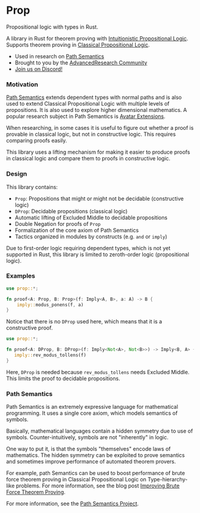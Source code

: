 # Prop
Propositional logic with types in Rust.

A library in Rust for theorem proving with [Intuitionistic Propositional Logic](https://en.wikipedia.org/wiki/Intuitionistic_logic).
Supports theorem proving in [Classical Propositional Logic](https://en.wikipedia.org/wiki/Propositional_calculus).

- Used in research on [Path Semantics](https://github.com/advancedresearch/path_semantics)
- Brought to you by the [AdvancedResearch Community](https://advancedresearch.github.io/)
- [Join us on Discord!](https://discord.gg/JkrhJJRBR2)

### Motivation

[Path Semantics](https://github.com/advancedresearch/path_semantics)
extends dependent types with normal paths and is also used to extend
Classical Propositional Logic with multiple levels of propositions.
It is also used to explore higher dimensional mathematics.
A popular research subject in Path Semantics is [Avatar Extensions](https://advancedresearch.github.io/avatar-extensions/summary.html).

When researching, in some cases it is useful to figure out whether a proof is
provable in classical logic, but not in constructive logic.
This requires comparing proofs easily.

This library uses a lifting mechanism for making it easier
to produce proofs in classical logic and compare them to
proofs in constructive logic.

### Design

This library contains:

- `Prop`: Propositions that might or might not be decidable (constructive logic)
- `DProp`: Decidable propositions (classical logic)
- Automatic lifting of Excluded Middle to decidable propositions
- Double Negation for proofs of `Prop`
- Formalization of the core axiom of Path Semantics
- Tactics organized in modules by constructs (e.g. `and` or `imply`)

Due to first-order logic requiring dependent types,
which is not yet supported in Rust,
this library is limited to zeroth-order logic (propositional logic).

### Examples

```rust
use prop::*;

fn proof<A: Prop, B: Prop>(f: Imply<A, B>, a: A) -> B {
    imply::modus_ponens(f, a)
}
```

Notice that there is no `DProp` used here,
which means that it is a constructive proof.

```rust
use prop::*;

fn proof<A: DProp, B: DProp>(f: Imply<Not<A>, Not<B>>) -> Imply<B, A> {
   imply::rev_modus_tollens(f)
}
```

Here, `DProp` is needed because `rev_modus_tollens` needs Excluded Middle.
This limits the proof to decidable propositions.

### Path Semantics

Path Semantics is an extremely expressive language for mathematical programming.
It uses a single core axiom, which models semantics of symbols.

Basically, mathematical languages contain a hidden symmetry due to use of symbols.
Counter-intuitively, symbols are not "inherently" in logic.

One way to put it, is that the symbols "themselves" encode laws of mathematics.
The hidden symmetry can be exploited to prove semantics and sometimes
improve performance of automated theorem provers.

For example, path Semantics can be used to boost performance of brute force theorem proving
in Classical Propositional Logic on Type-hierarchy-like problems.
For more information, see the blog post [Improving Brute Force Theorem Proving](https://advancedresearch.github.io/blog/2020-08-20-improving-brute-force-theorem-proving).

For more information, see the [Path Semantics Project](https://github.com/advancedresearch/path_semantics).

